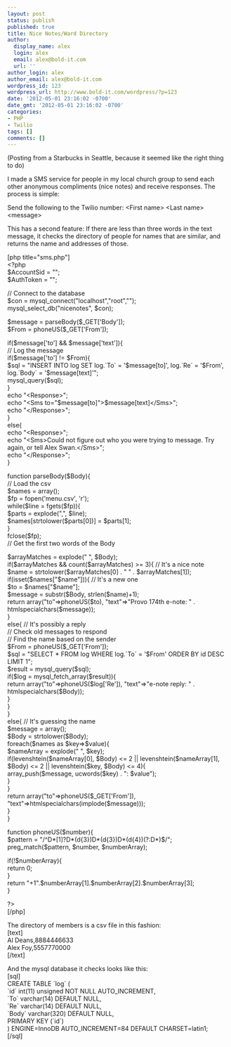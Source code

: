 ```yaml
---
layout: post
status: publish
published: true
title: Nice Notes/Ward Directory
author:
  display_name: alex
  login: alex
  email: alex@bold-it.com
  url: ''
author_login: alex
author_email: alex@bold-it.com
wordpress_id: 123
wordpress_url: http://www.bold-it.com/wordpress/?p=123
date: '2012-05-01 23:16:02 -0700'
date_gmt: '2012-05-01 23:16:02 -0700'
categories:
- PHP
- Twilio
tags: []
comments: []
---
```

<p>(Posting from a Starbucks in Seattle, because it seemed like the right thing to do)</p>
<p>I made a SMS service for people in my local church group to send each other anonymous compliments (nice notes) and receive responses.  The process is simple:</p>
<p>Send the following to the Twilio number: &lt;First name&gt; &lt;Last name&gt; &lt;message&gt;</p>
<p>This has a second feature: If there are less than three words in the text message, it checks the directory of people for names that are similar, and returns the name and addresses of those.</p>
<p>[php title="sms.php"]<br />
&lt;?php<br />
$AccountSid = &quot;&quot;;<br />
$AuthToken = &quot;&quot;;</p>
<p>// Connect to the database<br />
$con = mysql_connect(&quot;localhost&quot;,&quot;root&quot;,&quot;&quot;);<br />
mysql_select_db(&quot;nicenotes&quot;, $con);</p>
<p>$message = parseBody($_GET['Body']);<br />
$From = phoneUS($_GET['From']);</p>
<p>if($message['to'] &amp;&amp; $message['text']){<br />
	// Log the message<br />
	if($message['to'] != $From){<br />
		$sql = &quot;INSERT INTO log SET log.`To` = '$message[to]', log.`Re` = '$From', log.`Body` = '$message[text]'&quot;;<br />
		mysql_query($sql);<br />
	}<br />
	echo &quot;&lt;Response&gt;&quot;;<br />
	echo &quot;&lt;Sms to=&quot;$message[to]&quot;&gt;$message[text]&lt;/Sms&gt;&quot;;<br />
	echo &quot;&lt;/Response&gt;&quot;;<br />
}<br />
else{<br />
	echo &quot;&lt;Response&gt;&quot;;<br />
	echo &quot;&lt;Sms&gt;Could not figure out who you were trying to message.  Try again, or tell Alex Swan.&lt;/Sms&gt;&quot;;<br />
	echo &quot;&lt;/Response&gt;&quot;;<br />
}</p>
<p>function parseBody($Body){<br />
	// Load the csv<br />
	$names = array();<br />
	$fp = fopen('menu.csv', 'r');<br />
	while($line = fgets($fp)){<br />
		$parts = explode(&quot;,&quot;, $line);<br />
		$names[strtolower($parts[0])] = $parts[1];<br />
	}<br />
	fclose($fp);<br />
	// Get the first two words of the Body</p>
<p>	$arrayMatches = explode(&quot; &quot;, $Body);<br />
	if($arrayMatches &amp;&amp; count($arrayMatches) &gt;= 3){ // It's a nice note<br />
		$name = strtolower($arrayMatches[0] . &quot; &quot; . $arrayMatches[1]);<br />
		if(isset($names[&quot;$name&quot;])){ // It's a new one<br />
			$to = $names[&quot;$name&quot;];<br />
			$message = substr($Body, strlen($name)+1);<br />
			return array(&quot;to&quot;=&gt;phoneUS($to), &quot;text&quot;=&gt;&quot;Provo 174th e-note: &quot; . htmlspecialchars($message));<br />
		}<br />
		else{ // It's possibly a reply<br />
			// Check old messages to respond<br />
			// Find the name based on the sender<br />
			$From = phoneUS($_GET['From']);<br />
			$sql = &quot;SELECT * FROM log WHERE log.`To` = '$From' ORDER BY id DESC LIMIT 1&quot;;<br />
			$result = mysql_query($sql);<br />
			if($log = mysql_fetch_array($result)){<br />
				return array(&quot;to&quot;=&gt;phoneUS($log['Re']), &quot;text&quot;=&gt;&quot;e-note reply: &quot; . htmlspecialchars($Body));<br />
			}<br />
		}<br />
	}<br />
	else{ // It's guessing the name<br />
		$message = array();<br />
		$Body = strtolower($Body);<br />
		foreach($names as $key=&gt;$value){<br />
			$nameArray = explode(&quot; &quot;, $key);<br />
			if(levenshtein($nameArray[0], $Body) &lt;= 2 || levenshtein($nameArray[1], $Body) &lt;= 2 || levenshtein($key, $Body) &lt;= 4){<br />
				array_push($message, ucwords($key) . &quot;: $value&quot;);<br />
			}<br />
		}<br />
		return array(&quot;to&quot;=&gt;phoneUS($_GET['From']), &quot;text&quot;=&gt;htmlspecialchars(implode($message)));<br />
	}<br />
}</p>
<p>function phoneUS($number){<br />
    $pattern = &quot;/^D*[1]?D*(d{3})D*(d{3})D*(d{4})(?:D*)$/&quot;;<br />
    preg_match($pattern, $number, $numberArray);</p>
<p>    if(!$numberArray){<br />
        return 0;<br />
    }<br />
	return &quot;+1&quot;.$numberArray[1].$numberArray[2].$numberArray[3];<br />
}</p>
<p>?&gt;<br />
[/php]</p>
<p>The directory of members is a csv file in this fashion:<br />
[text]<br />
Al Deans,8884446633<br />
Alex Foy,5557770000<br />
[/text]</p>
<p>And the mysql database it checks looks like this:<br />
[sql]<br />
CREATE TABLE `log` (<br />
  `id` int(11) unsigned NOT NULL AUTO_INCREMENT,<br />
  `To` varchar(14) DEFAULT NULL,<br />
  `Re` varchar(14) DEFAULT NULL,<br />
  `Body` varchar(320) DEFAULT NULL,<br />
  PRIMARY KEY (`id`)<br />
) ENGINE=InnoDB AUTO_INCREMENT=84 DEFAULT CHARSET=latin1;<br />
[/sql]</p>
